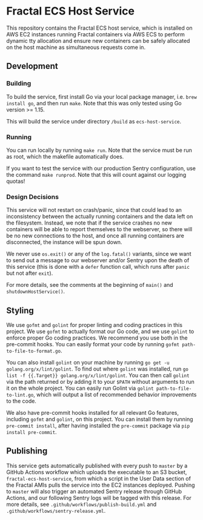 # Fractal ECS Host Service

This repository contains the Fractal ECS host service, which is installed on AWS EC2 instances running Fractal containers via AWS ECS to perform dynamic tty allocation and ensure new containers can be safely allocated on the host machine as simultaneous requests come in.

## Development

### Building

To build the service, first install Go via your local package manager, i.e. `brew install go`, and then run `make`. Note that this was only tested using Go version >= 1.15.

This will build the service under directory `/build` as `ecs-host-service`.

### Running

You can run locally by running `make run`. Note that the service must be run as root, which the makefile automatically does.

If you want to test the service with our production Sentry configuration, use the command `make runprod`. Note that this will count against our logging quotas!

### Design Decisions

This service will not restart on crash/panic, since that could lead to an inconsistency between the actually running containers and the data left on the filesystem. Instead, we note that if the service crashes no new containers will be able to report themselves to the webserver, so there will be no new connections to the host, and once all running containers are disconnected, the instance will be spun down.

We never use `os.exit()` or any of the `log.fatal()` variants, since we want to send out a message to our webserver and/or Sentry upon the death of this service (this is done with a `defer` function call, which runs after `panic` but not after `exit`).

For more details, see the comments at the beginning of `main()` and `shutdownHostService()`.

## Styling

We use `gofmt` and `golint` for proper linting and coding practices in this project. We use `gofmt` to actually format our Go code, and we use `golint` to enforce proper Go coding practices. We recommend you use both in the pre-commit hooks. You can easily format your code by running `gofmt path-to-file-to-format.go`.

You can also install `golint` on your machine by running `go get -u golang.org/x/lint/golint`. To find out where `golint` was installed, run `go list -f {{.Target}} golang.org/x/lint/golint`. You can then call `golint` via the path returned or by adding it to your `$PATH` without arguments to run it on the whole project. You can easily run Golint via `golint path-to-file-to-lint.go`, which will output a list of recommended behavior improvements to the code.

We also have pre-commit hooks installed for all relevant Go features, including `gofmt` and `golint`, on this project. You can install them by running `pre-commit install`, after having installed the `pre-commit` package via `pip install pre-commit`.

## Publishing

This service gets automatically published with every push to `master` by a GitHub Actions workflow which uploads the executable to an S3 bucket, `fractal-ecs-host-service`, from which a script in the User Data section of the Fractal AMIs pulls the service into the EC2 instances deployed. Pushing to `master` will also trigger an automated Sentry release through GitHub Actions, and our following Sentry logs will be tagged with this release. For more details, see `.github/workflows/publish-build.yml` and `.github/workflows/sentry-release.yml`.
